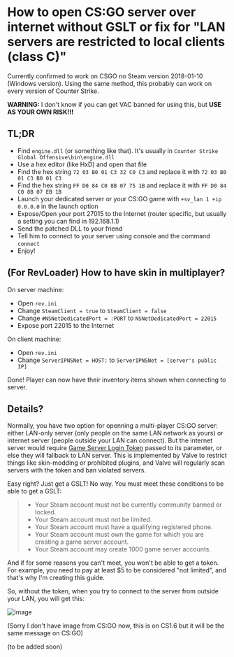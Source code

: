 # How to open CS:GO server over internet without GSLT or fix for "LAN servers are restricted to local clients (class C)"

Currently confirmed to work on CSGO no Steam version 2018-01-10 (Windows version). Using the same method, this probably can work on every version of Counter Strike.

**WARNING:** I don't know if you can get VAC banned for using this, but **USE AS YOUR OWN RISK!!!**

## TL;DR
- Find `engine.dll` (or something like that). It's usually in `Counter Strike Global Offensive\bin\engine.dll`
- Use a hex editor (like HxD) and open that file
- Find the hex string `72 03 B0 01 C3 32 C0 C3` and replace it with `72 03 B0 01 C3 B0 01 C3`
- Find the hex string `FF D0 84 C0 8B 07 75 1B` and replace it with `FF D0 84 C0 8B 07 EB 1B`
- Launch your dedicated server or your CS:GO game with `+sv_lan 1 +ip 0.0.0.0` in the launch option
- Expose/Open your port 27015 to the Internet (router specific, but usually a setting you can find in 192.168.1.1)
- Send the patched DLL to your friend
- Tell him to connect to your server using console and the command `connect`
- Enjoy!

## (For RevLoader) How to have skin in multiplayer?
On server machine:
- Open `rev.ini`
- Change `SteamClient = true` to `SteamClient = false`
- Change `#NSNetDedicatedPort = :PORT` to `NSNetDedicatedPort = 22015`
- Expose port 22015 to the Internet

On client machine:
- Open `rev.ini`
- Change `ServerIPNSNet = HOST:` to `ServerIPNSNet = [server's public IP]`

Done! Player can now have their inventory items shown when connecting to server. 

## Details?
Normally, you have two option for openning a multi-player CS:GO server: either LAN-only server (only people on the same LAN network as yours) or internet server (people outside your LAN can connect). But the internet server would require [Game Server Login Token](https://steamcommunity.com/dev/managegameservers) passed to its parameter, or else they will fallback to LAN server. This is implemented by Valve to restrict things like skin-modding or prohibited plugins, and Valve will regularly scan servers with the token and ban violated servers.

Easy right? Just get a GSLT! No way. You must meet these conditions to be able to get a GSLT:

> - Your Steam account must not be currently community banned or locked.
> - Your Steam account must not be limited.
> - Your Steam account must have a qualifying registered phone.
> - Your Steam account must own the game for which you are creating a game server account.
> - Your Steam account may create 1000 game server accounts.

And if for some reasons you can't meet, you won't be able to get a token. For example, you need to pay at least $5 to be considered "not limited", and that's why I'm creating this guide.

So, without the token, when you try to connect to the server from outside your LAN, you will get this:

![image](https://github.com/user-attachments/assets/64138fea-ebec-4a9c-b66b-a54157dda0f1)

(Sorry I don't have image from CS:GO now, this is on CS1.6 but it will be the same message on CS:GO)

(to be added soon)
